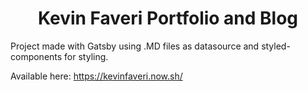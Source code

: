 <h1 align="center">
  Kevin Faveri Portfolio and Blog
</h1>

Project made with Gatsby using .MD files as datasource and styled-components for styling.

Available here:
https://kevinfaveri.now.sh/
